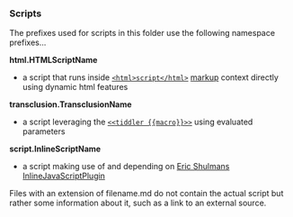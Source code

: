 ### Scripts
The prefixes used for scripts in this folder use the following namespace prefixes...

**html.HTMLScriptName**
* a script that runs inside [`<html>script</html>`](http://tiddlywiki.org/#%5B%5BHTML%20Formatting%5D%5D) [markup](http://tiddlywiki.org#Markup) context directly using dynamic html features

**transclusion.TransclusionName**
* a script leveraging the [`<<tiddler {{macro}}>>`](http://tiddlywiki.org#tiddler) using evaluated parameters

**script.InlineScriptName**
* a script making use of and depending on [Eric Shulmans](http://tiddlytools.com) [InlineJavaScriptPlugin](http://tiddlytools.com#InlineJavascriptPlugin)

Files with an extension of filename.md do not contain the actual script but rather some information about it, such as a link to an external source.